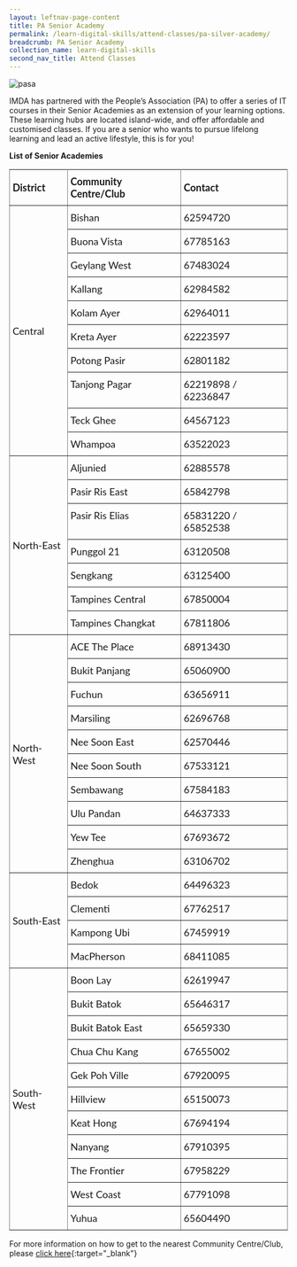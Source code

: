 ```yaml
---
layout: leftnav-page-content
title: PA Senior Academy
permalink: /learn-digital-skills/attend-classes/pa-silver-academy/
breadcrumb: PA Senior Academy
collection_name: learn-digital-skills
second_nav_title: Attend Classes
---
```


![pasa](/images/learn-digital-skills/pa-senior-academy/pa-senior-academy.jpeg)

IMDA has partnered with the People’s Association (PA) to offer a series of IT courses in their Senior Academies as an extension of your learning options. These learning hubs are located island-wide, and offer affordable and customised classes.
If you are a senior who wants to pursue lifelong learning and lead an active lifestyle, this is for you!

**List of Senior Academies**

<style type="text/css">
.tg  {border-collapse:collapse;border-spacing:0;}
.tg td{font-family:Lato;font-size:18px;padding:10px 5px;border-style:solid;border-width:1px;overflow:hidden;word-break:normal;border-color:black;}
.tg th{font-family:Lato;font-size:18px;font-weight:normal;padding:10px 5px;border-style:solid;border-width:1px;overflow:hidden;word-break:normal;border-color:black;}
.tg .tg-lboi{border-color:inherit;text-align:left;vertical-align:middle}
.tg .tg-0pky{border-color:inherit;text-align:left;vertical-align:top}
.content table td, .content table th{
  border:1px solid;
}
.content table tbody tr:last-child td, .content table tbody tr:last-child th{
  border-bottom-width:thin;
}
</style>
<table class="tg">
  <tr>
    <th class="tg-lboi"><span style="font-weight:700">District</span></th>
    <th class="tg-lboi"><span style="font-weight:700">Community Centre/Club</span></th>
    <th class="tg-lboi"><span style="font-weight:700">Contact</span></th>
  </tr>
  <tr>
    <td class="tg-lboi" rowspan="10">Central</td>
    <td class="tg-lboi">Bishan</td>
    <td class="tg-lboi">62594720</td>
  </tr>
  <tr>
    <td class="tg-lboi">Buona Vista</td>
    <td class="tg-lboi">67785163</td>
  </tr>
  <tr>
    <td class="tg-lboi">Geylang West</td>
    <td class="tg-lboi">67483024</td>
  </tr>
  <tr>
    <td class="tg-0pky">Kallang</td>
    <td class="tg-0pky">62984582</td>
  </tr>
  <tr>
    <td class="tg-0pky">Kolam Ayer</td>
    <td class="tg-0pky">62964011</td>
  </tr>
  <tr>
    <td class="tg-0pky">Kreta Ayer</td>
    <td class="tg-0pky">62223597</td>
  </tr>
  <tr>
    <td class="tg-0pky">Potong Pasir</td>
    <td class="tg-0pky">62801182</td>
  </tr>
  <tr>
    <td class="tg-0pky">Tanjong Pagar</td>
    <td class="tg-0pky">62219898 / 62236847</td>
  </tr>
  <tr>
    <td class="tg-0pky">Teck Ghee</td>
    <td class="tg-0pky">64567123</td>
  </tr>
  <tr>
    <td class="tg-0pky">Whampoa</td>
    <td class="tg-0pky">63522023</td>
  </tr>
  <tr>
    <td class="tg-lboi" rowspan="7">North-East</td>
    <td class="tg-0pky">Aljunied</td>
    <td class="tg-0pky">62885578</td>
  </tr>
  <tr>
    <td class="tg-0pky">Pasir Ris East</td>
    <td class="tg-0pky">65842798</td>
  </tr>
  <tr>
    <td class="tg-0pky">Pasir Ris Elias</td>
    <td class="tg-0pky">65831220 / 65852538</td>
  </tr>
  <tr>
    <td class="tg-0pky">Punggol 21</td>
    <td class="tg-0pky">63120508</td>
  </tr>
  <tr>
    <td class="tg-0pky">Sengkang</td>
    <td class="tg-0pky">63125400</td>
  </tr>
  <tr>
    <td class="tg-0pky">Tampines Central</td>
    <td class="tg-0pky">67850004</td>
  </tr>
  <tr>
    <td class="tg-0pky">Tampines Changkat</td>
    <td class="tg-0pky">67811806</td>
  </tr>
  <tr>
    <td class="tg-lboi" rowspan="10">North-West</td>
    <td class="tg-0pky">ACE The Place</td>
    <td class="tg-0pky">68913430</td>
  </tr>
  <tr>
    <td class="tg-0pky">Bukit Panjang</td>
    <td class="tg-0pky">65060900</td>
  </tr>
  <tr>
    <td class="tg-0pky">Fuchun</td>
    <td class="tg-0pky">63656911</td>
  </tr>
  <tr>
    <td class="tg-0pky">Marsiling</td>
    <td class="tg-0pky">62696768</td>
  </tr>
  <tr>
    <td class="tg-0pky">Nee Soon East</td>
    <td class="tg-0pky">62570446</td>
  </tr>
  <tr>
    <td class="tg-0pky">Nee Soon South</td>
    <td class="tg-0pky">67533121</td>
  </tr>
  <tr>
    <td class="tg-0pky">Sembawang</td>
    <td class="tg-0pky">67584183</td>
  </tr>
  <tr>
    <td class="tg-0pky">Ulu Pandan</td>
    <td class="tg-0pky">64637333</td>
  </tr>
  <tr>
    <td class="tg-0pky">Yew Tee</td>
    <td class="tg-0pky">67693672</td>
  </tr>
  <tr>
    <td class="tg-0pky">Zhenghua</td>
    <td class="tg-0pky">63106702</td>
  </tr>
  <tr>
    <td class="tg-lboi" rowspan="4">South-East</td>
    <td class="tg-0pky">Bedok</td>
    <td class="tg-0pky">64496323</td>
  </tr>
  <tr>
    <td class="tg-0pky">Clementi</td>
    <td class="tg-0pky">67762517</td>
  </tr>
  <tr>
    <td class="tg-0pky">Kampong Ubi</td>
    <td class="tg-0pky">67459919</td>
  </tr>
  <tr>
    <td class="tg-0pky">MacPherson</td>
    <td class="tg-0pky">68411085</td>
  </tr>
  <tr>
    <td class="tg-lboi" rowspan="11">South-West</td>
    <td class="tg-0pky">Boon Lay</td>
    <td class="tg-0pky">62619947</td>
  </tr>
  <tr>
    <td class="tg-0pky">Bukit Batok</td>
    <td class="tg-0pky">65646317</td>
  </tr>
  <tr>
    <td class="tg-0pky">Bukit Batok East</td>
    <td class="tg-0pky">65659330</td>
  </tr>
  <tr>
    <td class="tg-0pky">Chua Chu Kang</td>
    <td class="tg-0pky">67655002</td>
  </tr>
  <tr>
    <td class="tg-0pky">Gek Poh Ville</td>
    <td class="tg-0pky">67920095</td>
  </tr>
  <tr>
    <td class="tg-0pky">Hillview</td>
    <td class="tg-0pky">65150073</td>
  </tr>
  <tr>
    <td class="tg-0pky">Keat Hong</td>
    <td class="tg-0pky">67694194</td>
  </tr>
  <tr>
    <td class="tg-0pky">Nanyang</td>
    <td class="tg-0pky">67910395</td>
  </tr>
  <tr>
    <td class="tg-0pky">The Frontier</td>
    <td class="tg-0pky">67958229</td>
  </tr>
  <tr>
    <td class="tg-0pky">West Coast</td>
    <td class="tg-0pky">67791098</td>
  </tr>
  <tr>
    <td class="tg-0pky">Yuhua</td>
    <td class="tg-0pky">65604490</td>
  </tr>
</table>

For more information on how to get to the nearest Community Centre/Club, please [click here](https://pa.gov.sg/our-network/community-clubs/locate-cc){:target="_blank"}

